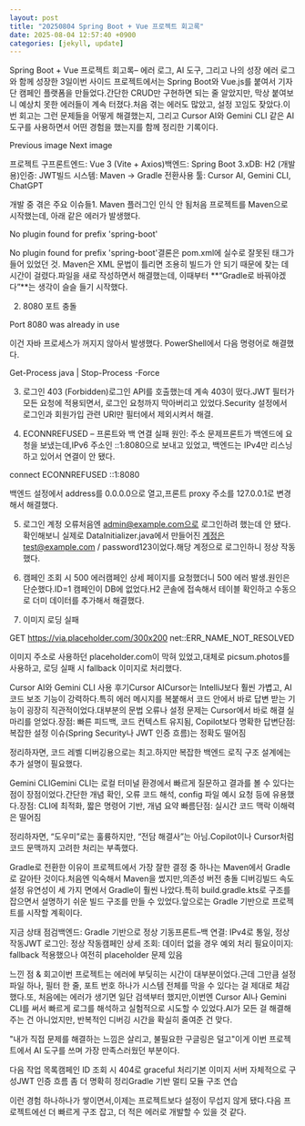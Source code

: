 ```yaml
---
layout: post
title: "20250804 Spring Boot + Vue 프로젝트 회고록" 
date: 2025-08-04 12:57:40 +0900
categories: [jekyll, update]
---
```







Spring Boot + Vue 프로젝트 회고록– 에러 로그, AI 도구, 그리고 나의 성장 에러 로그와 함께 성장한 3일이번 사이드 프로젝트에서는 Spring Boot와 Vue.js를 붙여서 기자단 캠페인 플랫폼을 만들었다.간단한 CRUD만 구현하면 되는 줄 알았지만, 막상 붙여보니 예상치 못한 에러들이 계속 터졌다.처음 겪는 에러도 많았고, 설정 꼬임도 잦았다.이번 회고는 그런 문제들을 어떻게 해결했는지, 그리고 Cursor AI와 Gemini CLI 같은 AI 도구를 사용하면서 어떤 경험을 했는지를 함께 정리한 기록이다.




 






































































Previous image
Next image





 







 



프로젝트 구프론트엔드: Vue 3 (Vite + Axios)백엔드: Spring Boot 3.xDB: H2 (개발용)인증: JWT빌드 시스템: Maven → Gradle 전환사용 툴: Cursor AI, Gemini CLI, ChatGPT




 







 



개발 중 겪은 주요 이슈들1. Maven 플러그인 인식 안 됨처음 프로젝트를 Maven으로 시작했는데, 아래 같은 에러가 발생했다.




 




No plugin found for prefix 'spring-boot'






 



No plugin found for prefix 'spring-boot'결론은 pom.xml에 실수로 잘못된 태그가 들어 있었던 것. Maven은 XML 문법이 틀리면 조용히 빌드가 안 되기 때문에 찾는 데 시간이 걸렸다.파일을 새로 작성하면서 해결했는데, 이때부터 **“Gradle로 바꿔야겠다”**는 생각이 슬슬 들기 시작했다.




 







 



2. 8080 포트 충돌




 




Port 8080 was already in use






 



이건 자바 프로세스가 꺼지지 않아서 발생했다. PowerShell에서 다음 명령어로 해결했다.




 




Get-Process java | Stop-Process -Force






 







 



3. 로그인 403 (Forbidden)로그인 API를 호출했는데 계속 403이 떴다.JWT 필터가 모든 요청에 적용되면서, 로그인 요청까지 막아버리고 있었다.Security 설정에서 로그인과 회원가입 관련 URI만 필터에서 제외시켜서 해결.




 







 



4. ECONNREFUSED – 프론트와 백 연결 실패 원인: 주소 문제프론트가 백엔드에 요청을 보냈는데,IPv6 주소인 ::1:8080으로 보내고 있었고, 백엔드는 IPv4만 리스닝하고 있어서 연결이 안 됐다.




 




connect ECONNREFUSED ::1:8080






 



백엔드 설정에서 address를 0.0.0.0으로 열고,프론트 proxy 주소를 127.0.0.1로 변경해서 해결했다.




 







 



5. 로그인 계정 오류처음엔 admin@example.com으로 로그인하려 했는데 안 됐다.확인해보니 실제로 DataInitializer.java에서 만들어진 계정은test@example.com / password123이었다.해당 계정으로 로그인하니 정상 작동했다.




 







 



6. 캠페인 조회 시 500 에러캠페인 상세 페이지를 요청했더니 500 에러 발생.원인은 단순했다.ID=1 캠페인이 DB에 없었다.H2 콘솔에 접속해서 테이블 확인하고 수동으로 더미 데이터를 추가해서 해결했다.




 







 



7. 이미지 로딩 실패




 




GET https://via.placeholder.com/300x200 net::ERR_NAME_NOT_RESOLVED






 



이미지 주소로 사용하던 placeholder.com이 막혀 있었고,대체로 picsum.photos를 사용하고, 로딩 실패 시 fallback 이미지로 처리했다.




 







 



Cursor AI와 Gemini CLI 사용 후기Cursor AICursor는 IntelliJ보다 훨씬 가볍고, AI 코드 보조 기능이 강력하다.특히 에러 메시지를 복붙해서 코드 안에서 바로 답변 받는 기능이 굉장히 직관적이었다.대부분의 문법 오류나 설정 문제는 Cursor에서 바로 해결 실마리를 얻었다.장점: 빠른 피드백, 코드 컨텍스트 유지됨, Copilot보다 명확한 답변단점: 복잡한 설정 이슈(Spring Security나 JWT 인증 흐름)는 정확도 떨어짐




 



정리하자면, 코드 레벨 디버깅용으로는 최고.하지만 복잡한 백엔드 로직 구조 설계에는 추가 설명이 필요했다.












 



Gemini CLIGemini CLI는 로컬 터미널 환경에서 빠르게 질문하고 결과를 볼 수 있다는 점이 장점이었다.간단한 개념 확인, 오류 코드 해석, config 파일 예시 요청 등에 유용했다.장점: CLI에 최적화, 짧은 명령어 기반, 개념 요약 빠름단점: 실시간 코드 맥락 이해력은 떨어짐




 



정리하자면, “도우미”로는 훌륭하지만, “전담 해결사”는 아님.Copilot이나 Cursor처럼 코드 문맥까지 고려한 처리는 부족했다.












 



Gradle로 전환한 이유이 프로젝트에서 가장 잘한 결정 중 하나는 Maven에서 Gradle로 갈아탄 것이다.처음엔 익숙해서 Maven을 썼지만,의존성 버전 충돌 디버깅빌드 속도설정 유연성이 세 가지 면에서 Gradle이 훨씬 나았다.특히 build.gradle.kts로 구조를 잡으면서 설명하기 쉬운 빌드 구조를 만들 수 있었다.앞으로는 Gradle 기반으로 프로젝트를 시작할 계획이다.




 







 



지금 상태 점검백엔드: Gradle 기반으로 정상 기동프론트–백 연결: IPv4로 통일, 정상 작동JWT 로그인: 정상 작동캠페인 상세 조회: 데이터 없을 경우 예외 처리 필요이미지: fallback 적용했으나 여전히 placeholder 문제 있음




 







 



느낀 점 & 회고이번 프로젝트는 에러에 부딪히는 시간이 대부분이었다.근데 그만큼 설정 파일 하나, 필터 한 줄, 포트 번호 하나가 시스템 전체를 막을 수 있다는 걸 제대로 체감했다.또, 처음에는 에러가 생기면 일단 검색부터 했지만,이번엔 Cursor AI나 Gemini CLI를 써서 빠르게 로그를 해석하고 실험적으로 시도할 수 있었다.AI가 모든 걸 해결해주는 건 아니었지만, 반복적인 디버깅 시간을 확실히 줄여준 건 맞다.




 



"내가 직접 문제를 해결하는 느낌은 살리고, 불필요한 구글링은 덜고"이게 이번 프로젝트에서 AI 도구를 쓰며 가장 만족스러웠던 부분이다.












 



다음 작업 목록캠페인 ID 조회 시 404로 graceful 처리기본 이미지 서버 자체적으로 구성JWT 인증 흐름 좀 더 명확히 정리Gradle 기반 멀티 모듈 구조 연습




 







 



이런 경험 하나하나가 쌓이면서,이제는 프로젝트보다 설정이 무섭지 않게 됐다.다음 프로젝트에선 더 빠르게 구조 잡고, 더 적은 에러로 개발할 수 있을 것 같다.




 
